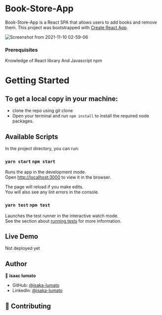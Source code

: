 # Book-Store-App 

Book-Store-App is a React SPA that allows users to add books and remove them. This project was bootstrapped with [Create React App](https://github.com/facebook/create-react-app).

![Screenshot from 2021-11-10 02-59-06](https://user-images.githubusercontent.com/75973193/141024798-81eaf838-e8d1-412e-9a73-787b2b2049ba.png)


### Prerequisites

Knowledge of React library And Javascript
npm

# Getting Started

## To get a local copy in your machine:

- clone the repo using git clone
- Open your terminal and run `npm install` to install the required node packages.

## Available Scripts

In the project directory, you can run:

### `yarn start` `npm start`

Runs the app in the development mode.\
Open [http://localhost:3000](http://localhost:3000) to view it in the browser.

The page will reload if you make edits.\
You will also see any lint errors in the console.

### `yarn test` `npm test`

Launches the test runner in the interactive watch mode.\
See the section about [running tests](https://facebook.github.io/create-react-app/docs/running-tests) for more information.

## Live Demo

Not deployed yet

## Author

👤 **isaac lumato**

- GitHub: [@isaka-lumato](https://github.com/isaka-lumato)
- LinkedIn: [@isaka-lumato](https://www.linkedin.com/in/isaka-william-90773020b/)

## 🤝 Contributing